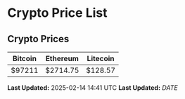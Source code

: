 # Crypto Price List

## Crypto Prices
| Bitcoin | Ethereum | Litecoin |
| ------- | -------- | -------- |
| $97211 | $2714.75 | $128.57 |
**Last Updated:** 2025-02-14 14:41 UTC
**Last Updated:** $DATE$
